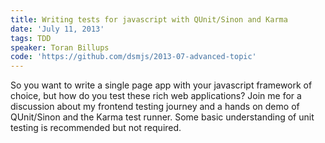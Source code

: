 ```yaml
---
title: Writing tests for javascript with QUnit/Sinon and Karma
date: 'July 11, 2013'
tags: TDD
speaker: Toran Billups
code: 'https://github.com/dsmjs/2013-07-advanced-topic'
---
```


So you want to write a single page app with your javascript framework of
choice, but how do you test these rich web applications? Join me for a
discussion about my frontend testing journey and a hands on demo of QUnit/Sinon
and the Karma test runner. Some basic understanding of unit testing is
recommended but not required.
